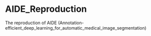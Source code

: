 # AIDE_Reproduction
The reproduction of AIDE (Annotation-efficient_deep_learning_for_automatic_medical_image_segmentation)
